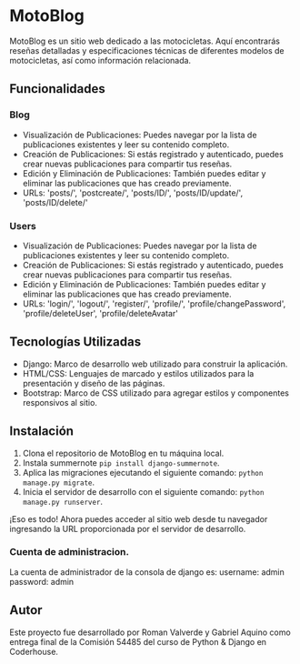# MotoBlog

MotoBlog es un sitio web dedicado a las motocicletas. Aquí encontrarás reseñas detalladas y especificaciones técnicas de diferentes modelos de motocicletas, así como información relacionada.

## Funcionalidades

### Blog
- Visualización de Publicaciones: Puedes navegar por la lista de publicaciones existentes y leer su contenido completo.
- Creación de Publicaciones: Si estás registrado y autenticado, puedes crear nuevas publicaciones para compartir tus reseñas.
- Edición y Eliminación de Publicaciones: También puedes editar y eliminar las publicaciones que has creado previamente.
- URLs:
    'posts/', 
    'postcreate/', 
    'posts/ID/', 
    'posts/ID/update/', 
    'posts/ID/delete/' 

### Users
- Visualización de Publicaciones: Puedes navegar por la lista de publicaciones existentes y leer su contenido completo.
- Creación de Publicaciones: Si estás registrado y autenticado, puedes crear nuevas publicaciones para compartir tus reseñas.
- Edición y Eliminación de Publicaciones: También puedes editar y eliminar las publicaciones que has creado previamente.
- URLs:
    'login/', 
    'logout/', 
    'register/', 
    'profile/', 
    'profile/changePassword', 
    'profile/deleteUser', 
    'profile/deleteAvatar' 

## Tecnologías Utilizadas

- Django: Marco de desarrollo web utilizado para construir la aplicación.
- HTML/CSS: Lenguajes de marcado y estilos utilizados para la presentación y diseño de las páginas.
- Bootstrap: Marco de CSS utilizado para agregar estilos y componentes responsivos al sitio.

## Instalación

1. Clona el repositorio de MotoBlog en tu máquina local.
2. Instala summernote `pip install django-summernote`.
3. Aplica las migraciones ejecutando el siguiente comando: `python manage.py migrate`.
4. Inicia el servidor de desarrollo con el siguiente comando: `python manage.py runserver`.

¡Eso es todo! Ahora puedes acceder al sitio web desde tu navegador ingresando la URL proporcionada por el servidor de desarrollo.

### Cuenta de administracion.

La cuenta de administrador de la consola de django es:
username: admin
password: admin


## Autor

Este proyecto fue desarrollado por Roman Valverde y Gabriel Aquino como entrega final de la Comisión 54485 del curso de Python & Django en Coderhouse.
